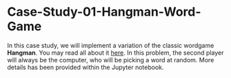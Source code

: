 # Case-Study-01-Hangman-Word-Game

In this case study, we will implement a variation of the classic wordgame **Hangman**. You may read all about it [here](https://en.wikipedia.org/wiki/Hangman_(game)). In this problem, the second player will always be the computer, who will be picking a word at random. More details has been provided within the Jupyter notebook.
